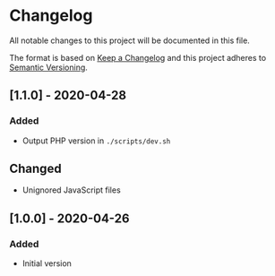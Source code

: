 # Changelog

All notable changes to this project will be documented in this file.

The format is based on [Keep a Changelog](http://keepachangelog.com/en/1.0.0/)
and this project adheres to [Semantic Versioning](http://semver.org/spec/v2.0.0.html).

## [1.1.0] - 2020-04-28
### Added
- Output PHP version in `./scripts/dev.sh`
## Changed
- Unignored JavaScript files

## [1.0.0] - 2020-04-26
### Added
- Initial version
